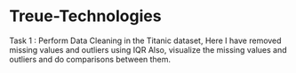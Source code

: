 # Treue-Technologies

Task 1 : Perform Data Cleaning in the Titanic dataset, Here I have removed missing values and outliers using IQR Also, visualize the missing values and outliers and do comparisons between them.
